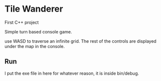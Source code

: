 # Tile Wanderer
First C++ project

Simple turn based console game. <p>
use WASD to traverse an infinite grid. The rest of the controls are displayed under the map in the console.

## Run
I put the exe file in here for whatever reason, it is inside bin/debug.
